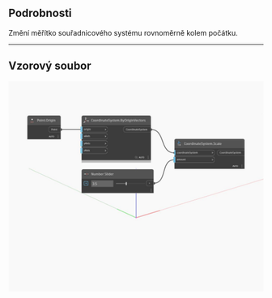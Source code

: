 ## Podrobnosti
Změní měřítko souřadnicového systému rovnoměrně kolem počátku.
___
## Vzorový soubor

![Scale (amount)](./Autodesk.DesignScript.Geometry.CoordinateSystem.Scale(amount)_img.jpg)

